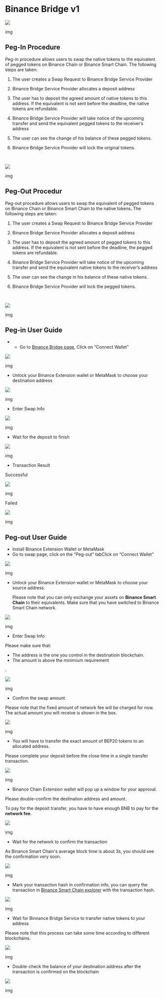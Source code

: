 # Binance Bridge v1

![](https://lh6.googleusercontent.com/h72oSQTbHmSP99oQzsQJsKgaqTjAiAW3nuI086zFVKaqAZgHLV2AzOoUYI48Zr_ISoLwtYdgADTCyqUsZkFZuP2J4tHueEae9_1T1s_3V-f4CuwMzsaKCPvPAazvL3DJ5ZCMmmoh)

img

## Peg-In Procedure <a id="peg-in-procedure"></a>

Peg-in procedure allows users to swap the native tokens to the equivalent of pegged tokens on Binance Chain or Binance Smart Chain. The following steps are taken:

1. The user creates a Swap Request to Binance Bridge Service Provider
2. Binance Bridge Service Provider allocates a deposit address
3. The user has to deposit the agreed amount of native tokens to this address. If the equivalent is not sent before the deadline, the native tokens are refundable.
4. Binance Bridge Service Provider will take notice of the upcoming transfer and send the equivalent pegged tokens to the receiver’s address
5. The user can see the change of his balance of these pegged tokens.
6. Binance Bridge Service Provider will lock the original tokens.

   **​**

![](https://lh3.googleusercontent.com/W7ENOSDkUz5OrXsbfw1N5rGlETRmENxa9ALkYePe7fnUGgJar22ygMHiKkKYfuGQLy3aB_3Skk7ajbRErhD_ZL8lruuqJ7bNLByYuqiUVOiLY2Apyn4C7j2M-j2I8jMXQAJk11-L)

img

## **Peg-Out Procedur** <a id="peg-out-procedur"></a>

Peg-out procedure allows users to swap the equivalent of pegged tokens on Binance Chain or Binance Smart Chain to the native tokens. The following steps are taken:

1. The user creates a Swap Request to Binance Bridge Service Provider
2. Binance Bridge Service Provider allocates a deposit address
3. The user has to deposit the agreed amount of pegged tokens to this address. If the equivalent is not sent before the deadline, the pegged tokens are refundable.
4. Binance Bridge Service Provider will take notice of the upcoming transfer and send the equivalent native tokens to the receiver’s address
5. The user can see the change in his balance of these native tokens.
6. Binance Bridge Service Provider will lock the pegged tokens.

   ​

![](https://lh6.googleusercontent.com/HDFJLidp1kPA2ewC-4BeLCLOzf-ejlE8ALOY70g0ePXr9ZY0FQlWAi-lvqXvM73i754Y9RQLrs3iwyk4aeTLIYctVRNet9D5JCNXMik8UaUh7Zc001Y3ISQuu1O9fAFNJk_NwFx1)

img

## Peg-in User Guide <a id="peg-in-user-guide"></a>

* * Go to [Binance Bridge page](https://www.binance.org/en/bridge), Click on “Connect Wallet”

![](https://lh5.googleusercontent.com/h8IwdUMVb7cLKxkeY6gb3H0xzAWqtl-ZIUsuQhQJ8W25e97BUInuMo7dibipPMgNyKsFobREoPbA4eNFbt2sPzkuFJurwHXCDCT-nPn9jpGmZpsMZ3KdiPCekJMfX-5_Vj_gJrZ6)

img

* Unlock your Binance Extension wallet or MetaMask to choose your destination address

![](https://lh4.googleusercontent.com/WVqoDnBfa7_YF6QQQQ7RS6lTtqrgYX4E-8nGtYQHmxklvjD91QTqdh34UkoxDhi4URmbtRxnAn_UrXl4rLAodlhgeu4JAT6Td_TJ2Fwxh4l-j8KlcsdFjiQ0KdB9nNMExCuCGKyy)

img

* Enter Swap Info

![](https://lh3.googleusercontent.com/Yrw8OJMjB8M-8Sqkw-5uzzlEwxLjk07-l1PnrK8j44n4p-hqBQ4wqvjIooM7mS6BdcX0_x5a4TcjoRrCwU4O-myse9IjyiEAy7gcI_m8V-wA02vEyGMgiarx-8hiMqiBeofplYfP)

img

* Wait for the deposit to finish

![](https://lh4.googleusercontent.com/GJWebNZ1XJymwNmHNItrvLeNbAddXGkTRoVqktwHjohJ19FtnUjf0gOHejyMr5Cy__AegelpejZDvdO5qoJv56--sb0noJ95GYdBYFGgths851ocvLuErK4XzHWJS5lJ1PeAolpk)

img

* Transaction Result

Successful

![](https://lh5.googleusercontent.com/J6QntuppqCeTFqm2YhWr5GD-v39Ttp2pGrQcJPb42W8ih68XYhNbEz09Ml1zeWhjlf8m2moPkWRLITM-yvUxQT-z6c11wVPcQ1vEMvouqx9no_OfwGFeMt2H1_yS5HT3GJgSsdsw)

img

Failed

![](https://lh5.googleusercontent.com/WjdNRvOirZgFC_i9dwrlRT2KkALJz_ilJ75Mpm7JaNJYa227zAftDLBsDEQqredCLj8OvQ2WY4xiVBzBnWCqILsICUgPXK7PhDL_JHq2EDLQisHfu-d5n-t3B2HBA3n2Kv44Ajei)

img

## Peg-out User Guide <a id="peg-out-user-guide"></a>

* Install Binance Extension Wallet or MetaMask
* Go to swap page, click on the “Peg-out” tabClick on “Connect Wallet”

![](https://lh5.googleusercontent.com/h8IwdUMVb7cLKxkeY6gb3H0xzAWqtl-ZIUsuQhQJ8W25e97BUInuMo7dibipPMgNyKsFobREoPbA4eNFbt2sPzkuFJurwHXCDCT-nPn9jpGmZpsMZ3KdiPCekJMfX-5_Vj_gJrZ6)

img

* Unlock your Binance Extension wallet or MetaMask to choose your source address.

  Please note that you can only exchange your assets on **Binance Smart Chain** to their equivalents. Make sure that you have switched to Binance Smart Chain network.

![](https://lh4.googleusercontent.com/WVqoDnBfa7_YF6QQQQ7RS6lTtqrgYX4E-8nGtYQHmxklvjD91QTqdh34UkoxDhi4URmbtRxnAn_UrXl4rLAodlhgeu4JAT6Td_TJ2Fwxh4l-j8KlcsdFjiQ0KdB9nNMExCuCGKyy)

img

* Enter Swap Info

Please make sure that:

* The address is the one you control in the destinatioin blockchain.
* The amount is above the minimium requirement

​.

![](https://lh5.googleusercontent.com/ihIwK_QBDhupvPnUp57wvr62DgfQy7nSKh2hR3ZU5maAb-4Af3VhBeMHhD1q4jEqnKYcle6fq8YJ8yoWvSg-wUe2xz8tPnE4DA3qpUw2YJvGyqqqZrjnBSNUYNEogE4bXXOyd4eW)

img

* Confirm the swap amount.

Please note that the fixed amount of network fee will be charged for now. The actual amount you will receive is shown in the box.

![](https://lh5.googleusercontent.com/EityY8Jvy4n0IHfe2QpLzzRIIr0_nZJoRWqpMbuGzfuf72z6-imty1-HS7ZbFME7wCrWAASz9qjtjFoeJe_nWN2uYXo86vKWZcN9xkEW7kZC8J8bmVrVjtXSBQCduI3mLp3NtDkR)

img

* You will have to transfer the exact amount of BEP20 tokens to an allocated address.

Please complete your deposit before the close time in a single transfer transaction.

![](https://lh6.googleusercontent.com/qXeOIU_fMT7IdSBAjHMPCGoxKTx6MnZqQdNg1SPR9j8ofrcgiKCrasP0Ys1Vgn-TxgP2WC18OHD4PvvKD6mfgcvR3dmWC4aIZ43FO7rZFwJ6oO2g1Dc9VT7C3DNgb2Pf4Vgh9o-q)

img

* Binance Chain Extension wallet will pop up a window for your approval.

Please double-confirm the destination address and amount.

To pay for the deposit transfer, you have to have enough BNB to pay for the **network fee**.

![](https://lh4.googleusercontent.com/cJGqhY58pPQcs5eiAYxR9k5MlqPQwItiRW63rntKxkRyNoNc6CXu87-3TWi5jrehOUZn1SbR7ea4daQ6YCxJXGg438GNq2sbxG0BaNjplWhxPS7JQwCHkKRgGa6ERu7Z8BRFTkXF)

img

* Wait for the network to confirm the transaction

As Binance Smart Chain's average block time is about 3s, you should see the confirmation very soon.

![](https://lh6.googleusercontent.com/Vo8duJyvjVqDPsKez8DZrYOs7ad30UHX7JCZLh5MiHbeK3_L3uA6rmzUlsaJ-_U09sw6gwlJMGYNV-p6QbY14WFQeJyLp02RDvEVZNSZr4EB1j1MUHMFuBI_R7XuvK0eOMRUa6hF)

img

* Mark your transaction hash in confirmation info, you can query the transaction in [Binance Smart Chain explorer](https://bscscan.com/) with the transaction hash.

![](https://lh5.googleusercontent.com/XK3iDws6HATs61qCog8ztmbF-OIBxhw9yLK7OmRk-rS5cUeix4R00sXjQzdnnM_yLnSaEJkni8gHcR2rzYmGDVcPCfz_fXxomp_RAtgwsnNOmNJonp8pZnoVhZe-avvjlS1XQtjg)

img

* Wait for Binnance Bridge Service to transfer native tokens to your address

Please note that this process can take some time according to different blockchains.

![](https://lh3.googleusercontent.com/YLwYcxxhNvhteUkR4RJ-ICQWjNkxwzSE6OjUW76nzVBwjfDwQDpOVH4jFiJ4LD-seoSCeh2-q7yuDgPHyFHuZHjd-TyrPseDSOFhntJUuOK4FP4M0fSDpheLSgzQ2VATp93C1AKK)

img

* Double-check the balance of your destination address after the transaction is confirmed on the blockchain

![](https://lh5.googleusercontent.com/Xvf1xHeDvYmvJBdeXLBMjPOsREWkI-ocYnpVoKqWl9c5IqbHCZUvwlaX4QDj07ENoXswFrEFEAU8R8GMz1W2CzC6p4RPAYSc7sZRH-f70cykdVmaTLfhzkAdbr8swhbGLHlSxfuW)

img

## ​ <a id="undefined"></a>

